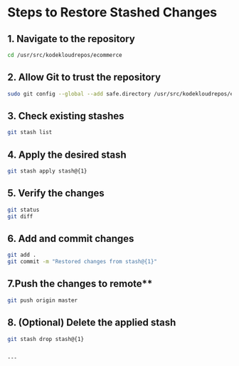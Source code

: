 # Steps to Restore Stashed Changes

## 1. **Navigate to the repository**
```bash
cd /usr/src/kodekloudrepos/ecommerce
````

## 2. **Allow Git to trust the repository**

   ```bash
   sudo git config --global --add safe.directory /usr/src/kodekloudrepos/ecommerce
   ```

## 3. **Check existing stashes**

   ```bash
   git stash list
   ```

## 4. **Apply the desired stash**

   ```bash
   git stash apply stash@{1}
   ```

## 5. **Verify the changes**

   ```bash
   git status
   git diff
   ```

## 6. **Add and commit changes**

   ```bash
   git add .
   git commit -m "Restored changes from stash@{1}"
   ```

## 7.Push the changes to remote**

   ```bash
   git push origin master
   ```

## 8. **(Optional) Delete the applied stash**

   ```bash
   git stash drop stash@{1}
   ```

````

---
